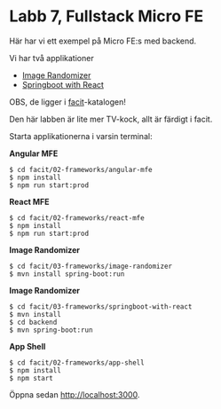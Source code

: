 Labb 7, Fullstack Micro FE
==========================
Här har vi ett exempel på Micro FE:s med backend.

Vi har två applikationer
- [Image Randomizer](../../facit/03-fullstack/image-randomizer)
- [Springboot with React](../../facit/03-fullstack/springboot-with-react)

OBS, de ligger i [facit](../../facit)-katalogen!

Den här labben är lite mer TV-kock, allt är färdigt i facit.

Starta applikationerna i varsin terminal:

**Angular MFE**
```
$ cd facit/02-frameworks/angular-mfe
$ npm install
$ npm run start:prod
```

**React MFE**
```
$ cd facit/02-frameworks/react-mfe
$ npm install
$ npm run start:prod
```

**Image Randomizer**
```
$ cd facit/03-frameworks/image-randomizer
$ mvn install spring-boot:run
```

**Image Randomizer**
```
$ cd facit/03-frameworks/springboot-with-react
$ mvn install
$ cd backend
$ mvn spring-boot:run
```

**App Shell**
```
$ cd facit/02-frameworks/app-shell
$ npm install
$ npm start
```

Öppna sedan [http://localhost:3000](http://localhost:3000).

